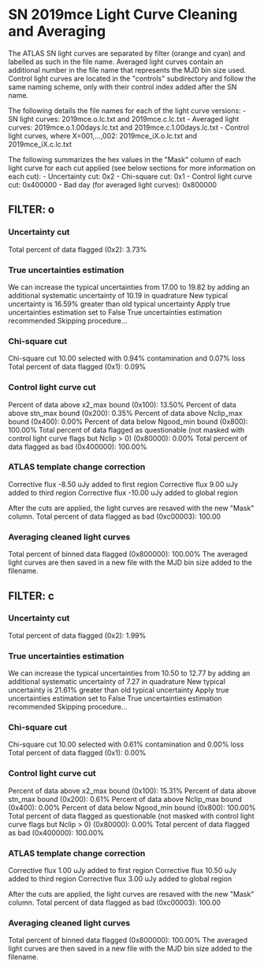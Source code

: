 # SN 2019mce Light Curve Cleaning and Averaging

The ATLAS SN light curves are separated by filter (orange and cyan) and labelled as such in the file name. Averaged light curves contain an additional number in the file name that represents the MJD bin size used. Control light curves are located in the "controls" subdirectory and follow the same naming scheme, only with their control index added after the SN name.

The following details the file names for each of the light curve versions:
	- SN light curves: 2019mce.o.lc.txt and 2019mce.c.lc.txt
	- Averaged light curves: 2019mce.o.1.00days.lc.txt and 2019mce.c.1.00days.lc.txt
	- Control light curves, where X=001,...,002: 2019mce_iX.o.lc.txt and 2019mce_iX.c.lc.txt

The following summarizes the hex values in the "Mask" column of each light curve for each cut applied (see below sections for more information on each cut): 
	- Uncertainty cut: 0x2
	- Chi-square cut: 0x1
	- Control light curve cut: 0x400000
	- Bad day (for averaged light curves): 0x800000

## FILTER: o

### Uncertainty cut
Total percent of data flagged (0x2): 3.73%

### True uncertainties estimation
We can increase the typical uncertainties from 17.00 to 19.82 by adding an additional systematic uncertainty of 10.19 in quadrature
New typical uncertainty is 16.59% greater than old typical uncertainty
Apply true uncertainties estimation set to False
True uncertainties estimation recommended
Skipping procedure...

### Chi-square cut
Chi-square cut 10.00 selected with 0.94% contamination and 0.07% loss
Total percent of data flagged (0x1): 0.09%

### Control light curve cut
Percent of data above x2_max bound (0x100): 13.50%
Percent of data above stn_max bound (0x200): 0.35%
Percent of data above Nclip_max bound (0x400): 0.00%
Percent of data below Ngood_min bound (0x800): 100.00%
Total percent of data flagged as questionable (not masked with control light curve flags but Nclip > 0) (0x80000): 0.00%
Total percent of data flagged as bad (0x400000): 100.00%

### ATLAS template change correction
Corrective flux -8.50 uJy added to first region
Corrective flux 9.00 uJy added to third region
Corrective flux -10.00 uJy added to global region

After the cuts are applied, the light curves are resaved with the new "Mask" column.
Total percent of data flagged as bad (0xc00003): 100.00

### Averaging cleaned light curves
Total percent of binned data flagged (0x800000): 100.00%
The averaged light curves are then saved in a new file with the MJD bin size added to the filename.

## FILTER: c

### Uncertainty cut
Total percent of data flagged (0x2): 1.99%

### True uncertainties estimation
We can increase the typical uncertainties from 10.50 to 12.77 by adding an additional systematic uncertainty of 7.27 in quadrature
New typical uncertainty is 21.61% greater than old typical uncertainty
Apply true uncertainties estimation set to False
True uncertainties estimation recommended
Skipping procedure...

### Chi-square cut
Chi-square cut 10.00 selected with 0.61% contamination and 0.00% loss
Total percent of data flagged (0x1): 0.00%

### Control light curve cut
Percent of data above x2_max bound (0x100): 15.31%
Percent of data above stn_max bound (0x200): 0.61%
Percent of data above Nclip_max bound (0x400): 0.00%
Percent of data below Ngood_min bound (0x800): 100.00%
Total percent of data flagged as questionable (not masked with control light curve flags but Nclip > 0) (0x80000): 0.00%
Total percent of data flagged as bad (0x400000): 100.00%

### ATLAS template change correction
Corrective flux 1.00 uJy added to first region
Corrective flux 10.50 uJy added to third region
Corrective flux 3.00 uJy added to global region

After the cuts are applied, the light curves are resaved with the new "Mask" column.
Total percent of data flagged as bad (0xc00003): 100.00

### Averaging cleaned light curves
Total percent of binned data flagged (0x800000): 100.00%
The averaged light curves are then saved in a new file with the MJD bin size added to the filename.